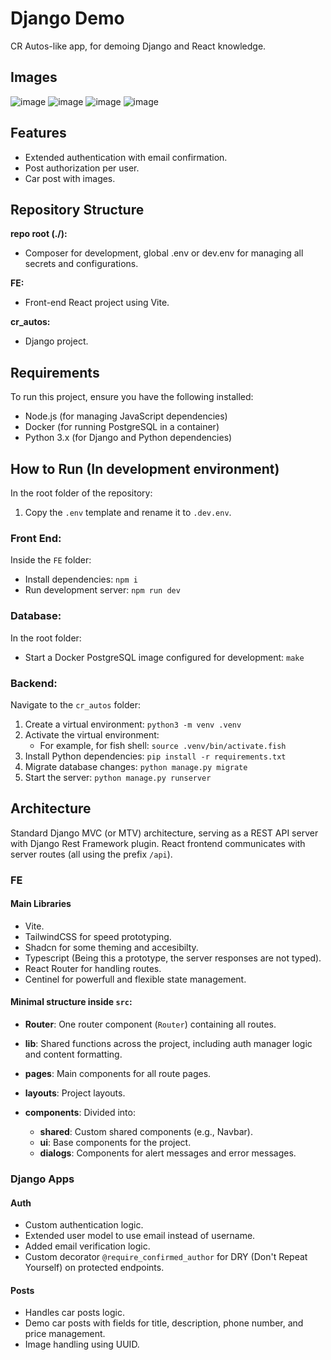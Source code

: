 # Django Demo

CR Autos-like app, for demoing Django and React knowledge.

## Images
![image](https://github.com/CharlieBytesX/djang-demo/assets/62361574/bfca1b6e-ad00-495b-9b94-c8ce31cc0264)
![image](https://github.com/CharlieBytesX/djang-demo/assets/62361574/f8e22339-6645-4577-a650-cd58cd39839e)
![image](https://github.com/CharlieBytesX/djang-demo/assets/62361574/eaeef2e3-5fe9-4b60-85db-b6fdeef5b1be)
![image](https://github.com/CharlieBytesX/djang-demo/assets/62361574/dda0674d-d8d0-43ac-ae56-d75cd0931885)

## Features
- Extended authentication with email confirmation.
- Post authorization per user.
- Car post with images.

## Repository Structure

**repo root (./):** 
- Composer for development, global .env or dev.env for managing all secrets and configurations.
  
**FE:** 
- Front-end React project using Vite.

**cr_autos:** 
- Django project.

## Requirements

To run this project, ensure you have the following installed:

- Node.js (for managing JavaScript dependencies)
- Docker (for running PostgreSQL in a container)
- Python 3.x (for Django and Python dependencies)

## How to Run (In development environment)

In the root folder of the repository:
1. Copy the `.env` template and rename it to `.dev.env`.

### Front End:
Inside the `FE` folder:
- Install dependencies: `npm i`
- Run development server: `npm run dev`

### Database:
In the root folder:
- Start a Docker PostgreSQL image configured for development: `make`

### Backend:
Navigate to the `cr_autos` folder:
1. Create a virtual environment: `python3 -m venv .venv`
2. Activate the virtual environment:
   - For example, for fish shell: `source .venv/bin/activate.fish`
3. Install Python dependencies: `pip install -r requirements.txt`
4. Migrate database changes: `python manage.py migrate`
5. Start the server: `python manage.py runserver`

## Architecture

Standard Django MVC (or MTV) architecture, serving as a REST API server with Django Rest Framework plugin. React frontend communicates with server routes (all using the prefix `/api`).
### FE
#### Main Libraries
- Vite.
- TailwindCSS for speed prototyping.
- Shadcn for some theming and accesibilty.
- Typescript (Being this a prototype, the server responses are not typed).
- React Router for handling routes.
- Centinel for powerfull and flexible state management.
#### Minimal structure inside `src`:

- **Router**: One router component (`Router`) containing all routes.
  
- **lib**: Shared functions across the project, including auth manager logic and content formatting.

- **pages**: Main components for all route pages.

- **layouts**: Project layouts.

- **components**: Divided into:
  - **shared**: Custom shared components (e.g., Navbar).
  - **ui**: Base components for the project.
  - **dialogs**: Components for alert messages and error messages.

### Django Apps

#### Auth
- Custom authentication logic.
- Extended user model to use email instead of username.
- Added email verification logic.
- Custom decorator `@require_confirmed_author` for DRY (Don't Repeat Yourself) on protected endpoints.

#### Posts
- Handles car posts logic.
- Demo car posts with fields for title, description, phone number, and price management.
- Image handling using UUID.



